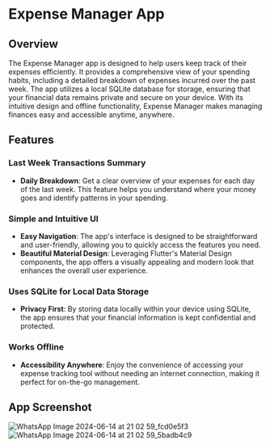 # Expense Manager App

## Overview

The Expense Manager app is designed to help users keep track of their expenses efficiently. It provides a comprehensive view of your spending habits, including a detailed breakdown of expenses incurred over the past week. The app utilizes a local SQLite database for storage, ensuring that your financial data remains private and secure on your device. With its intuitive design and offline functionality, Expense Manager makes managing finances easy and accessible anytime, anywhere.

## Features

### Last Week Transactions Summary

- **Daily Breakdown**: Get a clear overview of your expenses for each day of the last week. This feature helps you understand where your money goes and identify patterns in your spending.

### Simple and Intuitive UI

- **Easy Navigation**: The app's interface is designed to be straightforward and user-friendly, allowing you to quickly access the features you need.
- **Beautiful Material Design**: Leveraging Flutter's Material Design components, the app offers a visually appealing and modern look that enhances the overall user experience.

### Uses SQLite for Local Data Storage

- **Privacy First**: By storing data locally within your device using SQLite, the app ensures that your financial information is kept confidential and protected.

### Works Offline

- **Accessibility Anywhere**: Enjoy the convenience of accessing your expense tracking tool without needing an internet connection, making it perfect for on-the-go management.

## App Screenshot
![WhatsApp Image 2024-06-14 at 21 02 59_fcd0e5f3](https://github.com/ajax-39/CodeClauseInternship_moneyTracker/assets/129135590/2fdf687a-cc44-4661-8a70-8dec48ea3925)
![WhatsApp Image 2024-06-14 at 21 02 59_5badb4c9](https://github.com/ajax-39/CodeClauseInternship_moneyTracker/assets/129135590/7c21da7d-048a-4fbd-a54d-34b25f6eaacf)
